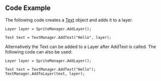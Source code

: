 ## Code Example

The following code creates a [Text](/frb/docs/index.php?title=FlatRedBall.Graphics.Text.md "FlatRedBall.Graphics.Text") object and adds it to a layer.

    Layer layer = SpriteManager.AddLayer();

    Text text = TextManager.AddText("Hello", layer);

Alternatively the Text can be added to a Layer after AddText is called. The following code can also be used:

    Layer layer = SpriteManager.AddLayer();

    Text text = TextManager.AddText("Hello");
    TextManager.AddToLayer(text, layer);
